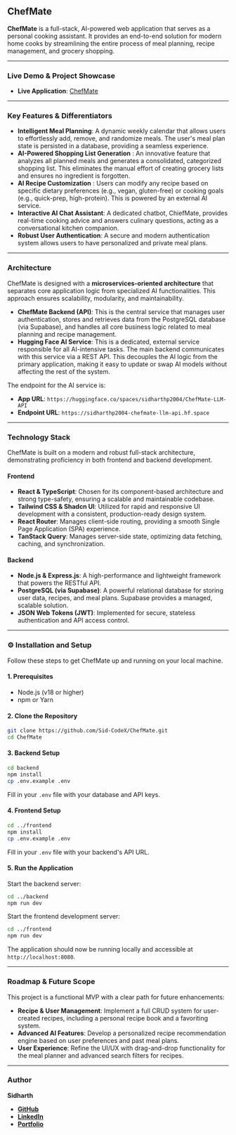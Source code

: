 ## ChefMate

**ChefMate** is a full-stack, AI-powered web application that serves as a personal cooking assistant. It provides an end-to-end solution for modern home cooks by streamlining the entire process of meal planning, recipe management, and grocery shopping.

-----

### Live Demo & Project Showcase
 
  * **Live Application**: [ChefMate](https://chefmate-aiapp.vercel.app/)

-----

### Key Features & Differentiators

  * **Intelligent Meal Planning**: A dynamic weekly calendar that allows users to effortlessly add, remove, and randomize meals. The user's meal plan state is persisted in a database, providing a seamless experience.
  * **AI-Powered Shopping List Generation** : An innovative feature that analyzes all planned meals and generates a consolidated, categorized shopping list. This eliminates the manual effort of creating grocery lists and ensures no ingredient is forgotten.
  * **AI Recipe Customization** : Users can modify any recipe based on specific dietary preferences (e.g., vegan, gluten-free) or cooking goals (e.g., quick-prep, high-protein). This is powered by an external AI service.
  * **Interactive AI Chat Assistant**: A dedicated chatbot, ChiefMate, provides real-time cooking advice and answers culinary questions, acting as a conversational kitchen companion.
  * **Robust User Authentication**: A secure and modern authentication system allows users to have personalized and private meal plans.

-----

### Architecture

ChefMate is designed with a **microservices-oriented architecture** that separates core application logic from specialized AI functionalities. This approach ensures scalability, modularity, and maintainability.

  * **ChefMate Backend (API)**: This is the central service that manages user authentication, stores and retrieves data from the PostgreSQL database (via Supabase), and handles all core business logic related to meal planning and recipe management.
  * **Hugging Face AI Service**: This is a dedicated, external service responsible for all AI-intensive tasks. The main backend communicates with this service via a REST API. This decouples the AI logic from the primary application, making it easy to update or swap AI models without affecting the rest of the system.

The endpoint for the AI service is:

  * **App URL**: `https://huggingface.co/spaces/sidharthp2004/ChefMate-LLM-API`
  * **Endpoint URL**: `https://sidharthp2004-chefmate-llm-api.hf.space`

-----

### Technology Stack

ChefMate is built on a modern and robust full-stack architecture, demonstrating proficiency in both frontend and backend development.

#### **Frontend**

  * **React & TypeScript**: Chosen for its component-based architecture and strong type-safety, ensuring a scalable and maintainable codebase.
  * **Tailwind CSS & Shadcn UI**: Utilized for rapid and responsive UI development with a consistent, production-ready design system.
  * **React Router**: Manages client-side routing, providing a smooth Single Page Application (SPA) experience.
  * **TanStack Query**: Manages server-side state, optimizing data fetching, caching, and synchronization.

#### **Backend**

  * **Node.js & Express.js**: A high-performance and lightweight framework that powers the RESTful API.
  * **PostgreSQL (via Supabase)**: A powerful relational database for storing user data, recipes, and meal plans. Supabase provides a managed, scalable solution.
  * **JSON Web Tokens (JWT)**: Implemented for secure, stateless authentication and API access control.

-----

### ⚙️ Installation and Setup

Follow these steps to get ChefMate up and running on your local machine.

#### **1. Prerequisites**

  * Node.js (v18 or higher)
  * npm or Yarn

#### **2. Clone the Repository**

```bash
git clone https://github.com/Sid-CodeX/ChefMate.git
cd ChefMate
```

#### **3. Backend Setup**

```bash
cd backend
npm install
cp .env.example .env
```

Fill in your `.env` file with your database and API keys.

#### **4. Frontend Setup**

```bash
cd ../frontend
npm install
cp .env.example .env
```

Fill in your `.env` file with your backend's API URL.

#### **5. Run the Application**

Start the backend server:

```bash
cd ../backend
npm run dev
```

Start the frontend development server:

```bash
cd ../frontend
npm run dev
```

The application should now be running locally and accessible at `http://localhost:8080`.

-----

### Roadmap & Future Scope

This project is a functional MVP with a clear path for future enhancements:

  * **Recipe & User Management**: Implement a full CRUD system for user-created recipes, including a personal recipe book and a favoriting system.
  * **Advanced AI Features**: Develop a personalized recipe recommendation engine based on user preferences and past meal plans.
  * **User Experience**: Refine the UI/UX with drag-and-drop functionality for the meal planner and advanced search filters for recipes.

-----

### Author

**Sidharth**

  * [**GitHub**](https://github.com/Sid-CodeX)
  * [**LinkedIn**](https://www.linkedin.com/in/sidharth-p-7b0097257/)
  * [**Portfolio**](https://sid-codex.vercel.app/)
